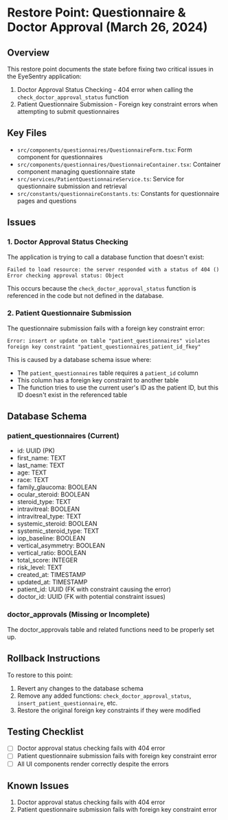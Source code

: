 # Restore Point: Questionnaire & Doctor Approval (March 26, 2024)

## Overview
This restore point documents the state before fixing two critical issues in the EyeSentry application:
1. Doctor Approval Status Checking - 404 error when calling the `check_doctor_approval_status` function
2. Patient Questionnaire Submission - Foreign key constraint errors when attempting to submit questionnaires

## Key Files
- `src/components/questionnaires/QuestionnaireForm.tsx`: Form component for questionnaires
- `src/components/questionnaires/QuestionnaireContainer.tsx`: Container component managing questionnaire state
- `src/services/PatientQuestionnaireService.ts`: Service for questionnaire submission and retrieval
- `src/constants/questionnaireConstants.ts`: Constants for questionnaire pages and questions

## Issues

### 1. Doctor Approval Status Checking
The application is trying to call a database function that doesn't exist:
```
Failed to load resource: the server responded with a status of 404 ()
Error checking approval status: Object
```

This occurs because the `check_doctor_approval_status` function is referenced in the code but not defined in the database.

### 2. Patient Questionnaire Submission
The questionnaire submission fails with a foreign key constraint error:
```
Error: insert or update on table "patient_questionnaires" violates foreign key constraint "patient_questionnaires_patient_id_fkey"
```

This is caused by a database schema issue where:
- The `patient_questionnaires` table requires a `patient_id` column
- This column has a foreign key constraint to another table
- The function tries to use the current user's ID as the patient ID, but this ID doesn't exist in the referenced table

## Database Schema

### patient_questionnaires (Current)
- id: UUID (PK)
- first_name: TEXT
- last_name: TEXT
- age: TEXT
- race: TEXT
- family_glaucoma: BOOLEAN
- ocular_steroid: BOOLEAN
- steroid_type: TEXT
- intravitreal: BOOLEAN
- intravitreal_type: TEXT
- systemic_steroid: BOOLEAN
- systemic_steroid_type: TEXT
- iop_baseline: BOOLEAN
- vertical_asymmetry: BOOLEAN
- vertical_ratio: BOOLEAN
- total_score: INTEGER
- risk_level: TEXT
- created_at: TIMESTAMP
- updated_at: TIMESTAMP
- patient_id: UUID (FK with constraint causing the error)
- doctor_id: UUID (FK with potential constraint issues)

### doctor_approvals (Missing or Incomplete)
The doctor_approvals table and related functions need to be properly set up.

## Rollback Instructions
To restore to this point:
1. Revert any changes to the database schema
2. Remove any added functions: `check_doctor_approval_status`, `insert_patient_questionnaire`, etc.
3. Restore the original foreign key constraints if they were modified

## Testing Checklist
- [ ] Doctor approval status checking fails with 404 error
- [ ] Patient questionnaire submission fails with foreign key constraint error
- [ ] All UI components render correctly despite the errors

## Known Issues
1. Doctor approval status checking fails with 404 error
2. Patient questionnaire submission fails with foreign key constraint error
